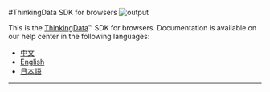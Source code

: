 #ThinkingData SDK for browsers
![output](https://user-images.githubusercontent.com/53337625/205621683-ed9b97ef-6a52-4903-a2c0-a955dddebb7d.png)

This is the [ThinkingData](https://www.thinkingdata.cn)™ SDK for browsers. Documentation is available on our help center in the following languages:

- [中文](https://docs.thinkingdata.cn/ta-manual/latest/installation/installation_menu/client_sdk/javascript_sdk_installation/javascript_sdk_installation.html)
- [English](https://docs.thinkingdata.cn/ta-manual/latest/en/99oQ5UeGzK09DWfPCaQwCg/installation/client_sdk/javascript_sdk_installation/javascript_sdk_installation.html)
- [日本語](https://docs.thinkingdata.io/ta-manual/v4.0/ja/installation/installation_menu/client_sdk/javascript_sdk_installation/javascript_sdk_installation.html)
---
